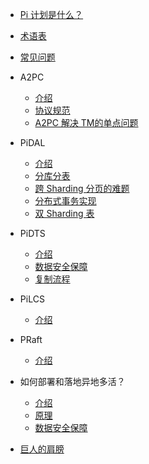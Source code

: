<!-- docs/_sidebar.md -->

* [Pi 计划是什么？](/introduction)
* [术语表](/terminology)
* [常见问题](/faq)
* A2PC
    * [介绍](/a2pc/introduction)
    * [协议规范](/a2pc/specification)
    * [A2PC 解决 TM的单点问题](/a2pc/implementations)
* PiDAL
    * [介绍](/pidal/introduction)
    * [分库分表](/pidal/sharding)
    * [跨 Sharding 分页的难题](/pidal/sharding-paging)
    * [分布式事务实现](/pidal/transaction)
    * [双 Sharding 表](/pidal/double-sharding-table)
* PiDTS
    * [介绍](/pidts/introduction)
    * [数据安全保障](/pidts/data-security)
    * [复制流程](/pidts/xxxx)
* PiLCS
    * [介绍](/pilcs/introduction)
* PRaft
    * [介绍](/praft/introduction)
* 如何部署和落地异地多活？
    * [介绍](/xxx)
    * [原理](/xxx)
    * [数据安全保障](/xxx)

* [巨人的肩膀](/xxx)